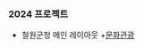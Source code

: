 ### 2024 프로젝트
+ 철원군청 메인 레이아웃
 +[문화관광](https://shallow960.github.io/2024/cheorwon/site/tour2024/main.html)
